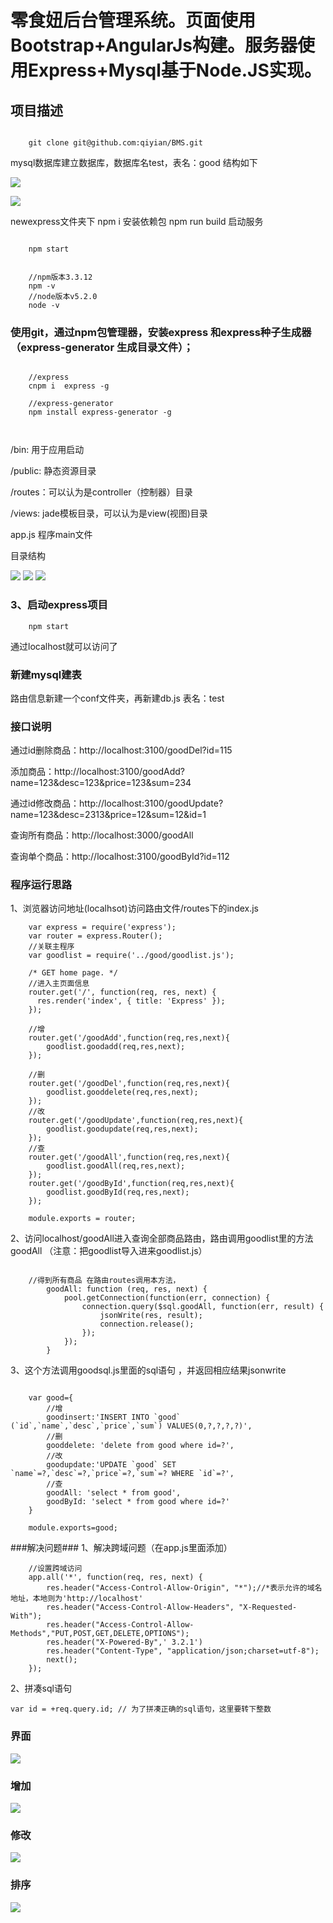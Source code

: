 # 零食妞后台管理系统。页面使用Bootstrap+AngularJs构建。服务器使用Express+Mysql基于Node.JS实现。 #
## 项目描述 ##

```

	git clone git@github.com:qiyian/BMS.git
```

 mysql数据库建立数据库，数据库名test，表名：good 结构如下

![](http://ogbpwv1g9.bkt.clouddn.com/zzz.jpg)

![](http://ogbpwv1g9.bkt.clouddn.com/QQ%E6%88%AA%E5%9B%BE20161108210657.jpg)

 newexpress文件夹下 npm i 安装依赖包 npm run build 启动服务

```

	npm start

```


```

	//npm版本3.3.12
	npm -v
	//node版本v5.2.0
	node -v
```
### 使用git，通过npm包管理器，安装express 和express种子生成器（express-generator 生成目录文件）； ###

```

	//express
	cnpm i	express -g

	//express-generator
	npm install express-generator -g

	

```

/bin: 用于应用启动

/public: 静态资源目录

/routes：可以认为是controller（控制器）目录

/views: jade模板目录，可以认为是view(视图)目录

app.js 程序main文件

目录结构

![](http://ogbpwv1g9.bkt.clouddn.com/1.jpg)
![](http://ogbpwv1g9.bkt.clouddn.com/2.jpg)
![](http://ogbpwv1g9.bkt.clouddn.com/3.jpg)

### 3、启动express项目 ###

```
	npm start

```

通过localhost就可以访问了

### 新建mysql建表 ###
路由信息新建一个conf文件夹，再新建db.js
表名：test


### 接口说明 ###

通过id删除商品：http://localhost:3100/goodDel?id=115

添加商品：http://localhost:3100/goodAdd?
name=123&desc=123&price=123&sum=234

通过id修改商品：http://localhost:3100/goodUpdate?name=123&desc=2313&price=12&sum=12&id=1

查询所有商品：http://localhost:3000/goodAll

查询单个商品：http://localhost:3100/goodById?id=112

### 程序运行思路 ###

1、浏览器访问地址(localhsot)访问路由文件/routes下的index.js

```
	var express = require('express');
	var router = express.Router();
	//关联主程序
	var goodlist = require('../good/goodlist.js');
	
	/* GET home page. */
	//进入主页面信息
	router.get('/', function(req, res, next) {
	  res.render('index', { title: 'Express' });
	});
	
	//增
	router.get('/goodAdd',function(req,res,next){
		goodlist.goodadd(req,res,next);
	});
	
	//删
	router.get('/goodDel',function(req,res,next){
		goodlist.gooddelete(req,res,next);
	});
	//改
	router.get('/goodUpdate',function(req,res,next){
		goodlist.goodupdate(req,res,next);
	});
	//查
	router.get('/goodAll',function(req,res,next){
		goodlist.goodAll(req,res,next);
	});
	router.get('/goodById',function(req,res,next){
		goodlist.goodById(req,res,next);
	});
	
	module.exports = router;
```
2、访问localhost/goodAll进入查询全部商品路由，路由调用goodlist里的方法goodAll （注意：把goodlist导入进来goodlist.js）

```

	//得到所有商品 在路由routes调用本方法，
		goodAll: function (req, res, next) {
	        pool.getConnection(function(err, connection) {
	            connection.query($sql.goodAll, function(err, result) {
	                jsonWrite(res, result);
	                connection.release();
	            });
	        });
	    }

```
3、这个方法调用goodsql.js里面的sql语句 ，并返回相应结果jsonwrite
```

	var good={
		//增
		goodinsert:'INSERT INTO `good` (`id`,`name`,`desc`,`price`,`sum`) VALUES(0,?,?,?,?)',
		//删
		gooddelete: 'delete from good where id=?',
		//改
		goodupdate:'UPDATE `good` SET `name`=?,`desc`=?,`price`=?,`sum`=? WHERE `id`=?',
	    //查
	    goodAll: 'select * from good',
	    goodById: 'select * from good where id=?'
	}
	
	module.exports=good;
```
###解决问题###
1、解决跨域问题（在app.js里面添加）
```
	//设置跨域访问
	app.all('*', function(req, res, next) {
	    res.header("Access-Control-Allow-Origin", "*");//*表示允许的域名地址，本地则为'http://localhost' 
	    res.header("Access-Control-Allow-Headers", "X-Requested-With");
	    res.header("Access-Control-Allow-Methods","PUT,POST,GET,DELETE,OPTIONS");
	    res.header("X-Powered-By",' 3.2.1')
	    res.header("Content-Type", "application/json;charset=utf-8");
	    next();
	});
```	

2、拼凑sql语句

	var id = +req.query.id; // 为了拼凑正确的sql语句，这里要转下整数
  
### 界面 ###
![](http://ogbpwv1g9.bkt.clouddn.com/4.jpg)
### 增加 ###
![](http://ogbpwv1g9.bkt.clouddn.com/5.jpg)
### 修改 ###
![](http://ogbpwv1g9.bkt.clouddn.com/6.jpg)
### 排序 ###
![](http://ogbpwv1g9.bkt.clouddn.com/7.jpg)
